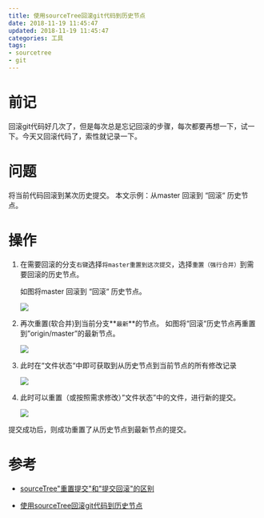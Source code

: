 ```yaml
---
title: 使用sourceTree回滚git代码到历史节点
date: 2018-11-19 11:45:47
updated: 2018-11-19 11:45:47
categories: 工具
tags:
- sourcetree
- git
---
```


# 前记

回滚git代码好几次了，但是每次总是忘记回滚的步骤，每次都要再想一下，试一下。今天又回滚代码了，索性就记录一下。

# 问题

将当前代码回滚到某次历史提交。 
本文示例：从master 回滚到 “回滚“ 历史节点。

# 操作

1. 在需要回滚的分支`右键`选择`将master重置到这次提交`，选择`重置（强行合并）`到需要回滚的历史节点。

   如图将master 回滚到 “回滚“ 历史节点。 

   ![](https://ws1.sinaimg.cn/large/006tNbRwly1fxd8hohmqfj314c0j4wiv.jpg)

1. 再次重置(软合并)到当前分支**`最新`**的节点。 
   如图将“回滚“历史节点再重置到”origin/master”的最新节点。

   ![](https://ws1.sinaimg.cn/large/006tNbRwly1fxd8jg5hhej31ay0emwiw.jpg)

1. 此时在“文件状态“中即可获取到从历史节点到当前节点的所有修改记录 

   ![](https://ws4.sinaimg.cn/large/006tNbRwly1fxd8jop1zuj31bk0mcad3.jpg)

1. 此时可以重置（或按照需求修改）”文件状态”中的文件，进行新的提交。 

   ![](https://ws2.sinaimg.cn/large/006tNbRwly1fxd8jxzmo1j31c80lyadj.jpg)

提交成功后，则成功重置了从历史节点到最新节点的提交。

# 参考

- [sourceTree"重置提交"和"提交回滚"的区别](https://www.cnblogs.com/jingxin1992/p/8534401.html)

- [使用sourceTree回滚git代码到历史节点](https://blog.csdn.net/u012373815/article/details/78142806)
